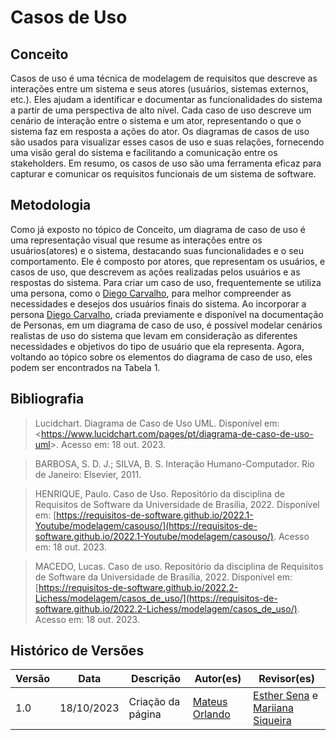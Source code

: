 # Casos de Uso

## Conceito

Casos de uso é uma técnica de modelagem de requisitos que descreve as interações entre um sistema e seus atores (usuários, sistemas externos, etc.). Eles ajudam a identificar e documentar as funcionalidades do sistema a partir de uma perspectiva de alto nível. Cada caso de uso descreve um cenário de interação entre o sistema e um ator, representando o que o sistema faz em resposta a ações do ator. Os diagramas de casos de uso são usados para visualizar esses casos de uso e suas relações, fornecendo uma visão geral do sistema e facilitando a comunicação entre os stakeholders. Em resumo, os casos de uso são uma ferramenta eficaz para capturar e comunicar os requisitos funcionais de um sistema de software.

## Metodologia

Como já exposto no tópico de Conceito, um diagrama de caso de uso é uma representação visual que resume as interações entre os usuários(atores) e o sistema, destacando suas funcionalidades e o seu comportamento. Ele é composto por atores, que representam os usuários, e casos de uso, que descrevem as ações realizadas pelos usuários e as respostas do sistema. Para criar um caso de uso, frequentemente se utiliza uma persona, como o [Diego Carvalho](https://requisitos-de-software.github.io/2023.2-e-Titulo/elicitacao/Personas/), para melhor compreender as necessidades e desejos dos usuários finais do sistema. Ao incorporar a persona [Diego Carvalho](https://requisitos-de-software.github.io/2023.2-e-Titulo/elicitacao/Personas/), criada previamente e disponível na documentação de Personas, em um diagrama de caso de uso, é possível modelar cenários realistas de uso do sistema que levam em consideração as diferentes necessidades e objetivos do tipo de usuário que ela representa. Agora, voltando ao tópico sobre os elementos do diagrama de caso de uso, eles podem ser encontrados na Tabela 1.



## Bibliografia

> Lucidchart. Diagrama de Caso de Uso UML. Disponível em: <<https://www.lucidchart.com/pages/pt/diagrama-de-caso-de-uso-uml>>. Acesso em: 18 out. 2023.

> BARBOSA, S. D. J.; SILVA, B. S. Interação Humano-Computador. Rio de Janeiro: Elsevier, 2011.

> HENRIQUE, Paulo. Caso de Uso. Repositório da disciplina de Requisitos de Software da Universidade de Brasília, 2022. Disponível em: [https://requisitos-de-software.github.io/2022.1-Youtube/modelagem/casouso/](https://requisitos-de-software.github.io/2022.1-Youtube/modelagem/casouso/). Acesso em: 18 out. 2023.

> MACEDO, Lucas. Caso de uso. Repositório da disciplina de Requisitos de Software da Universidade de Brasília, 2022. Disponível em: [https://requisitos-de-software.github.io/2022.2-Lichess/modelagem/casos_de_uso/](https://requisitos-de-software.github.io/2022.2-Lichess/modelagem/casos_de_uso/). Acesso em: 18 out. 2023.



## Histórico de Versões

| Versão | Data       | Descrição                                      | Autor(es)                                        | Revisor(es)                                                       |
| ------ | ---------- | ---------------------------------------------- | ------------------------------------------------ | ----------------------------------------------------------------- |
| 1.0    | 18/10/2023 | Criação da página | [Mateus Orlando](https://github.com/MateusPy)   | [Esther Sena](https://github.com/esmsena) e [Mariiana Siqueira](https://github.com/Maryyscreuza)|

